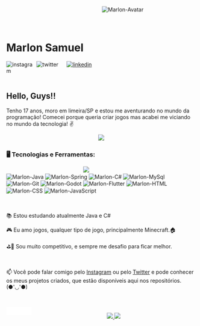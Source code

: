 <a href="https://ibb.co/C0dp0vN"><img align="right" width="250px" style="margin-top:-20px" src="https://i.ibb.co/9YXmY2z/Avatar-Maker.png" alt="Marlon-Avatar" border="0"></a>

</br>
</br>

<div dsplay="inline-block">

<h1 align="left">Marlon Samuel</h1>
 <a href="https://www.instagram.com/marlon_s147/" target="_blank">
    <img align="left" width="80px" src="https://i.ibb.co/qkGSp1D/instagram.png" alt="instagram" style="vertical-align:top;">
  </a> 
  <a href="https://twitter.com/marlinksks" target="_blank">
    <img align="left" width="80px" src="https://i.ibb.co/ZcFHDpv/twitter.png" alt="twitter" style="vertical-align:top;">
  </a>
  <a href="https://www.linkedin.com/in/marlon-samuel-b68a74292/" target="_blank">
    <img width="80px" src="https://i.ibb.co/RyZx12b/linkedin.png" alt="linkedin" style="vertical-align:top;">
  </a>
</div>

</br>
</br>

## Hello, Guys!!

Tenho 17 anos, moro em limeira/SP e estou me aventurando no mundo da programação! Comecei porque queria criar jogos mas acabei me viciando no mundo da tecnologia! ✌️

<p align="center">
  <img src="https://super.abril.com.br/wp-content/uploads/2016/09/super_imggato_digitando_0.gif" width="350">
</p>

### 🖥️ Tecnologias e Ferramentas: 

<img width="300px" align="right" src="https://i.ibb.co/7tqXrRJ/Avatar-Maker-1.png">
<div style="display: inline_block"><br>
    <img align="center" alt="Marlon-Java" height="50" widht="70" src="https://cdn.jsdelivr.net/gh/devicons/devicon/icons/java/java-original-wordmark.svg">
    <img align="center" alt="Marlon-Spring" height="50" width="70" src="https://cdn.jsdelivr.net/gh/devicons/devicon@latest/icons/spring/spring-original.svg"" />
    <img align="center" alt="Marlon-C#" height="50" widht="70" src="https://cdn.jsdelivr.net/gh/devicons/devicon/icons/csharp/csharp-original.svg">
    <img align="center" alt="Marlon-MySql" height="50" widht="70" src="https://cdn.jsdelivr.net/gh/devicons/devicon/icons/mysql/mysql-original.svg">
    <img align="center" alt="Marlon-Git" height="50" widht="70" src="https://cdn.jsdelivr.net/gh/devicons/devicon/icons/git/git-original.svg">
    <img align="center" alt="Marlon-Godot" height="50" widht="70" src="https://cdn.jsdelivr.net/gh/devicons/devicon/icons/godot/godot-original.svg">
    <img align="center" alt="Marlon-Flutter" height="50" widht="70" src="https://cdn.jsdelivr.net/gh/devicons/devicon@latest/icons/flutter/flutter-original.svg">
    <img align="center" alt="Marlon-HTML" height="50" width="70" src="https://cdn.jsdelivr.net/gh/devicons/devicon@latest/icons/html5/html5-original.svg" />
    <img align="center" alt="Marlon-CSS" height="50" width="70" src="https://cdn.jsdelivr.net/gh/devicons/devicon@latest/icons/css3/css3-original.svg" />
    <img align="center" alt="Marlon-JavaScript" height="50" width="70" src="https://cdn.jsdelivr.net/gh/devicons/devicon@latest/icons/javascript/javascript-original.svg" />
</div>


</br>
</br>

<div display="inline-block">
 <p align="left">📚 Estou estudando atualmente Java e C#</p>
 <p align="left">🎮 Eu amo jogos, qualquer tipo de jogo, principalmente Minecraft.🏠</p>
 <p align="left">⛳🏁 Sou muito competitivo, e sempre me desafio para ficar melhor.</p>
</div>

</br>

📫 Você pode falar comigo pelo [Instagram](https://www.instagram.com/marlon_s147) ou pelo [Twitter](https://twitter.com/marlinksks) e pode conhecer os meus projetos criados, que estão disponíveis aqui nos repositórios. (●'◡'●)

</br>

<a href="https://www.instagram.com/marlon_s147" target="_blank"><img align="left" alt="Instagram" width="22px" src="https://github.com/Aakarsh-B/trying-repos/blob/master/insta.svg" />
<a href="https://twitter.com/marlinksks" target="_blank"><img align="left" alt="Twitter" width="22px" src="https://github.com/Aakarsh-B/trying-repos/blob/master/twitter.svg" />
<a href="https://www.linkedin.com/in/marlon-samuel-b68a74292/" target="_blank"><img align="left" alt="LinkedIn" width="22px" src="https://github.com/Aakarsh-B/trying-repos/blob/master/linkedin.svg" />

##
<p align="center">
<a href="https://github.com/marlon1402">
  <img height="180em" src="https://github-readme-stats-eight-theta.vercel.app/api?username=marlon1402&show_icons=true&theme=algolia&include_all_commits=true&count_private=true"/>
  <img height="180em" src="https://github-readme-stats-eight-theta.vercel.app/api/top-langs/?username=marlon1402&layout=compact&langs_count=8&theme=algolia"/>
</a>
</p>
